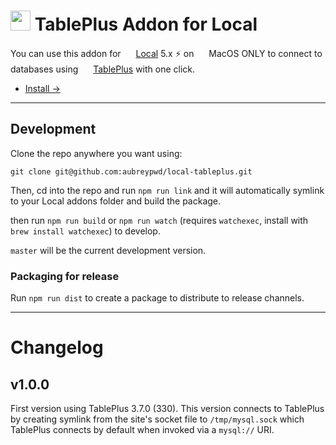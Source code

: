 # <img src="https://tableplus.com/resources/favicons/apple-icon-180x180.png" style="display:inline" height="32" width="32"> TablePlus Addon for Local

You can use this addon for <img src="https://static.macupdate.com/products/61238/l/local-by-flywheel-logo.png?v=1568340803" style="display:inline" height="16" width="16"> [Local](https://localwp.com/) 5.x ⚡️ on <img src="https://lh3.googleusercontent.com/proxy/qb4yE71EW3HgI7iSim7Lbxf31H1xbU1TmeVMx6ThlM0XlZOBD21qhvkK9bIl5fcKrzpzJIhyYle_REQ3SH6Uai0lSP4bTJd-c9bTJ6KHGfR_YsGFVpWMLgQQ4Xl-A14sOps" style="display:inline" height="16" width="16"> MacOS ONLY to connect to databases using <img src="https://tableplus.com/resources/favicons/apple-icon-180x180.png" style="display:inline" height="16" width="16"> [TablePlus](https://tableplus.com/) with one click.

- [Install &rarr;](https://github.com/aubreypwd/local-tableplus/releases/tag/v1.0.0)

--------------------

## Development

Clone the repo anywhere you want using:

```
git clone git@github.com:aubreypwd/local-tableplus.git
```

Then, cd into the repo and run `npm run link` and it will automatically symlink to your Local addons folder and build the package.

then run `npm run build` or `npm run watch` (requires `watchexec`, install with `brew install watchexec`) to develop.

`master` will be the current development version.

### Packaging for release

Run `npm run dist` to create a package to distribute to release channels.

-------------------------

# Changelog 

## v1.0.0

First version using TablePlus 3.7.0 (330). This version connects to TablePlus by creating symlink from the site's socket file to `/tmp/mysql.sock` which TablePlus connects by default when invoked via a `mysql://` URI.
